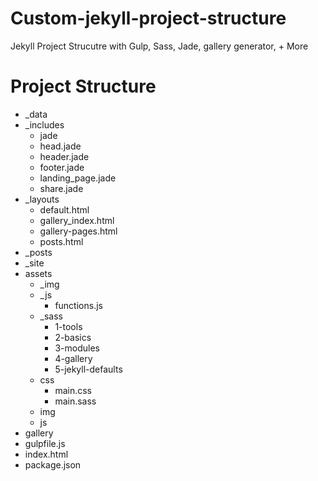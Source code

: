 # Custom-jekyll-project-structure
Jekyll Project Strucutre with Gulp, Sass, Jade, gallery generator, + More

# Project Structure

- _data
- _includes
  - jade
  - head.jade
  - header.jade
  - footer.jade
  - landing_page.jade
  - share.jade
- _layouts
  - default.html
  - gallery_index.html
  - gallery-pages.html
  - posts.html
- _posts
- _site
- assets
  - _img
  - _js
    - functions.js
  - _sass
    - 1-tools
    - 2-basics
    - 3-modules
    - 4-gallery
    - 5-jekyll-defaults
  - css
    - main.css
    - main.sass
  - img
  - js
- gallery
- gulpfile.js
- index.html
- package.json
